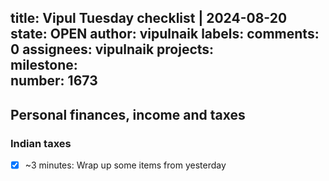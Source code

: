 title:	Vipul Tuesday checklist | 2024-08-20
state:	OPEN
author:	vipulnaik
labels:	
comments:	0
assignees:	vipulnaik
projects:	
milestone:	
number:	1673
--
## Personal finances, income and taxes

### Indian taxes

- [x] ~3 minutes: Wrap up some items from yesterday
